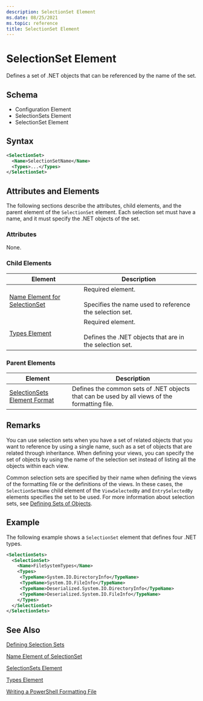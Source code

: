 ```yaml
---
description: SelectionSet Element
ms.date: 08/25/2021
ms.topic: reference
title: SelectionSet Element
---
```

# SelectionSet Element

Defines a set of .NET objects that can be referenced by the name of the set.

## Schema

- Configuration Element
- SelectionSets Element
- SelectionSet Element

## Syntax

```xml
<SelectionSet>
  <Name>SelectionSetName</Name>
  <Types>...</Types>
</SelectionSet>
```

## Attributes and Elements

The following sections describe the attributes, child elements, and the parent element of the
`SelectionSet` element. Each selection set must have a name, and it must specify the .NET objects of
the set.

### Attributes

None.

### Child Elements

|Element|Description|
|-------------|-----------------|
|[Name Element for SelectionSet](./name-element-for-selectionset-format.md)|Required element.<br /><br /> Specifies the name used to reference the selection set.|
|[Types Element](./types-element-for-selectionset-format.md)|Required element.<br /><br /> Defines the .NET objects that are in the selection set.|

### Parent Elements

|Element|Description|
|-------------|-----------------|
|[SelectionSets Element Format](./selectionsets-element-format.md)|Defines the common sets of .NET objects that can be used by all views of the formatting file.|

## Remarks

You can use selection sets when you have a set of related objects that you want to reference by
using a single name, such as a set of objects that are related through inheritance. When defining
your views, you can specify the set of objects by using the name of the selection set instead of
listing all the objects within each view.

Common selection sets are specified by their name when defining the views of the formatting file or
the definitions of the views. In these cases, the `SelectionSetName` child element of the
`ViewSelectedBy` and `EntrySelectedBy` elements specifies the set to be used. For more information
about selection sets, see [Defining Sets of Objects](./defining-selection-sets.md).

## Example

The following example shows a `SelectionSet` element that defines four .NET types.

```xml
<SelectionSets>
  <SelectionSet>
    <Name>FileSystemTypes</Name>
    <Types>
     <TypeName>System.IO.DirectoryInfo</TypeName>
     <TypeName>System.IO.FileInfo</TypeName>
     <TypeName>Deserialized.System.IO.DirectoryInfo</TypeName>
     <TypeName>Deserialized.System.IO.FileInfo</TypeName>
    </Types>
  </SelectionSet>
</SelectionSets>
```

## See Also

[Defining Selection Sets](./defining-selection-sets.md)

[Name Element of SelectionSet](./name-element-for-selectionset-format.md)

[SelectionSets Element](./selectionsets-element-format.md)

[Types Element](./types-element-for-selectionset-format.md)

[Writing a PowerShell Formatting File](./writing-a-powershell-formatting-file.md)
